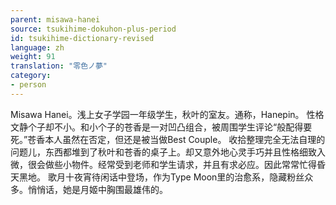 ```yaml
---
parent: misawa-hanei
source: tsukihime-dokuhon-plus-period
id: tsukihime-dictionary-revised
language: zh
weight: 91
translation: "零色ノ夢"
category:
- person
---
```


Misawa Hanei。浅上女子学园一年级学生，秋叶的室友。通称，Hanepin。
性格文静个子却不小。和小个子的苍香是一对凹凸组合，被周围学生评论“般配得要死。”苍香本人虽然在否定，但还是被当做Best Couple。
收拾整理完全无法自理的问题儿，东西都堆到了秋叶和苍香的桌子上。却又意外地心灵手巧并且性格细致入微，很会做些小物件。经常受到老师和学生请求，并且有求必应。因此常常忙得昏天黑地。
歌月十夜宵待闲话中登场，作为Type Moon里的治愈系，隐藏粉丝众多。悄悄话，她是月姬中胸围最雄伟的。
